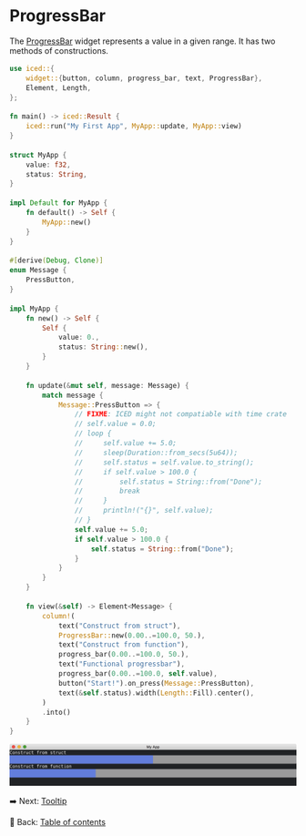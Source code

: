 # ProgressBar

The [ProgressBar](https://docs.rs/iced/0.12.1/iced/widget/progress_bar/struct.ProgressBar.html) widget represents a value in a given range.
It has two methods of constructions.

```rust
use iced::{
    widget::{button, column, progress_bar, text, ProgressBar},
    Element, Length,
};

fn main() -> iced::Result {
    iced::run("My First App", MyApp::update, MyApp::view)
}
  
struct MyApp {
    value: f32,
    status: String,
}

impl Default for MyApp {
    fn default() -> Self {
        MyApp::new()
    }
}

#[derive(Debug, Clone)]
enum Message {
    PressButton,
}

impl MyApp {
    fn new() -> Self {
        Self {
            value: 0.,
            status: String::new(),
        }
    }
  
    fn update(&mut self, message: Message) {
        match message {
            Message::PressButton => {
                // FIXME: ICED might not compatiable with time crate
                // self.value = 0.0;
                // loop {
                //     self.value += 5.0;
                //     sleep(Duration::from_secs(5u64));
                //     self.status = self.value.to_string();
                //     if self.value > 100.0 {
                //         self.status = String::from("Done");
                //         break
                //     }
                //     println!("{}", self.value);
                // }
                self.value += 5.0;
                if self.value > 100.0 {
                    self.status = String::from("Done");
                }
            }
        }
    }
  
    fn view(&self) -> Element<Message> {
        column!(
            text("Construct from struct"),
            ProgressBar::new(0.00..=100.0, 50.),
            text("Construct from function"),
            progress_bar(0.00..=100.0, 50.),
            text("Functional progressbar"),
            progress_bar(0.00..=100.0, self.value),
            button("Start!").on_press(Message::PressButton),
            text(&self.status).width(Length::Fill).center(),
        )
        .into()
    }
}
```

![ProgressBar](./pic/progressbar.png)

:arrow_right:  Next: [Tooltip](./tooltip.md)

:blue_book: Back: [Table of contents](./../README.md)
